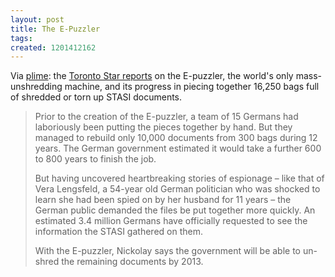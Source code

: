 ```yaml
---
layout: post
title: The E-Puzzler
tags: 
created: 1201412162
---
```

Via [plime](http://www.plime.com/plime-com/l/48430/1/):  the [Toronto Star reports](http://www.thestar.com/News/article/295655) on the E-puzzler, the world's only mass-unshredding machine, and its progress in piecing together 16,250 bags full of shredded or torn up STASI documents.

> Prior to the creation of the E-puzzler, a team of 15 Germans had laboriously been putting the pieces together by hand. But they managed to rebuild only 10,000 documents from 300 bags during 12 years. The German government estimated it would take a further 600 to 800 years to finish the job.<!--break-->
>
> But having uncovered heartbreaking stories of espionage – like that of Vera Lengsfeld, a 54-year old German politician who was shocked to learn she had been spied on by her husband for 11 years – the German public demanded the files be put together more quickly. An estimated 3.4 million Germans have officially requested to see the information the STASI gathered on them.
>
> With the E-puzzler, Nickolay says the government will be able to un-shred the remaining documents by 2013.
